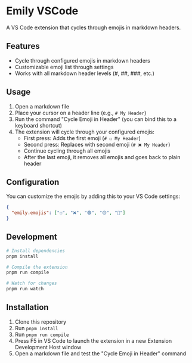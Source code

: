 # Emily VSCode

A VS Code extension that cycles through emojis in markdown headers.

## Features

- Cycle through configured emojis in markdown headers
- Customizable emoji list through settings
- Works with all markdown header levels (#, ##, ###, etc.)

## Usage

1. Open a markdown file
2. Place your cursor on a header line (e.g., `# My Header`)
3. Run the command "Cycle Emoji in Header" (you can bind this to a keyboard shortcut)
4. The extension will cycle through your configured emojis:
   - First press: Adds the first emoji (`# ☐ My Header`)
   - Second press: Replaces with second emoji (`# ❌ My Header`)
   - Continue cycling through all emojis
   - After the last emoji, it removes all emojis and goes back to plain header

## Configuration

You can customize the emojis by adding this to your VS Code settings:

```json
{
  "emily.emojis": ["☐", "❌", "🟢", "🟡", "🔴"]
}
```

## Development

```bash
# Install dependencies
pnpm install

# Compile the extension
pnpm run compile

# Watch for changes
pnpm run watch
```

## Installation

1. Clone this repository
2. Run `pnpm install`
3. Run `pnpm run compile`
4. Press F5 in VS Code to launch the extension in a new Extension Development Host window
5. Open a markdown file and test the "Cycle Emoji in Header" command
